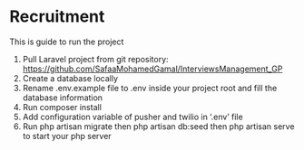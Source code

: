 # Recruitment
This is guide to run the project

1. Pull Laravel project from git repository:
    https://github.com/SafaaMohamedGamal/InterviewsManagement_GP
2. Create a database locally
3. Rename .env.example file to .env inside your project root and fill the database information
4. Run composer install 
5. Add configuration variable of pusher and twilio in ‘.env’ file
6. Run php artisan migrate then php artisan db:seed then php artisan serve to start your php server
